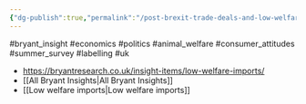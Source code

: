 ```yaml
---
{"dg-publish":true,"permalink":"/post-brexit-trade-deals-and-low-welfare-imports-an-urgent-cautionary-warning-for-the-uk/","tags":["#bryant_insight","#economics","#politics","#animal_welfare","#consumer_attitudes","#summer_survey","#labelling","#uk"],"created":"2025-10-23T17:42:47.415+01:00","updated":"2025-10-23T18:06:08.713+01:00"}
---
```


#bryant_insight #economics #politics #animal_welfare #consumer_attitudes #summer_survey #labelling #uk 

- https://bryantresearch.co.uk/insight-items/low-welfare-imports/
- [[All Bryant Insights\|All Bryant Insights]] 
- [[Low welfare imports\|Low welfare imports]] 